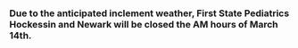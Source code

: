 [comment]: <> (Enter text below to display a message on all pages of the FSP website)
### Due to the anticipated inclement weather, First State Pediatrics Hockessin and Newark will be closed the AM hours of March 14th.
